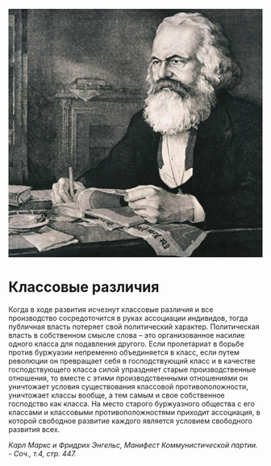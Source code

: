 
![](./img/old/marx.jpg)


# Классовые различия


Когда в ходе развития исчезнут
классовые различия и все производство сосредоточится в руках ассоциации
индивидов, тогда публичная власть потеряет свой политический характер.
Политическая власть в собственном смысле слова – это организованное
насилие одного класса для подавления другого. Если пролетариат в борьбе
против буржуазии непременно объединяется в класс, если путем революции
он превращает себя в господствующий класс и в качестве господствующего
класса силой упраздняет старые производственные отношения, то вместе с
этими производственными отношениями он уничтожает условия существования
классовой противоположности, уничтожает классы вообще, а тем самым и
свое собственное господство как класса. На место старого буржуазного
общества с его классами и классовыми противоположностями приходит
ассоциация, в которой свободное развитие каждого является условием
свободного развития всех.





*Карл Маркс и Фридрих Энгельс, Манифест Коммунистической партии. - Соч., т.4, стр. 447.*
